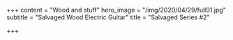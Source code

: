 +++
content = "Wood and stuff"
hero_image = "/img/2020/04/29/full01.jpg"
subtitle = "Salvaged Wood Electric Guitar"
title = "Salvaged Series #2"

+++
